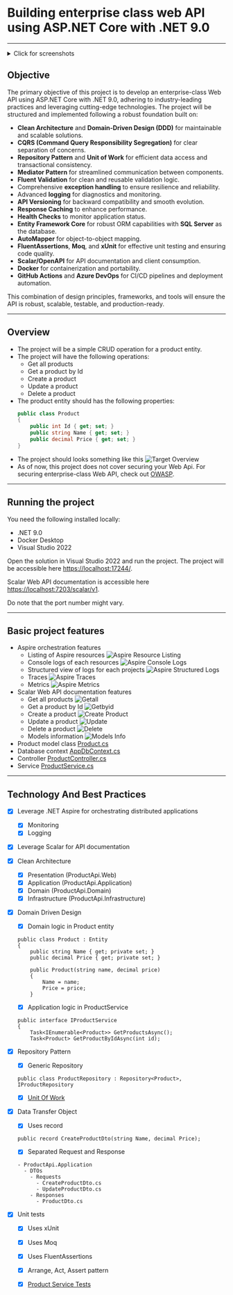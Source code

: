 # Building enterprise class web API using ASP.NET Core with .NET 9.0
---

 <details>

 <summary>Click for screenshots</summary>

<!--## Screenshots-->
[Aspire](https://learn.microsoft.com/en-us/dotnet/aspire/get-started/aspire-overview) main orchestration page
![Aspire1](images/Aspire1.png)
[Scalar](https://scalar.com/) Web Api Documentation page
![Web Api1](images/WebApi1.png)
Docker Desktop 
![Docker1](images/Docker1.png)
Get all products
![Getall](images/getall.png)
Get a product by Id
![Getbyid](images/Getbyid.png)
Create a product
![Create Product](images/CreateProduct.png)
Update a product
![Update](images/Update.png)
Delete a product
![Delete](images/Delete.png)
Console logs
![Console Logs](images/consoleLogs.png)
Structure logs
![Structure Logs](images/structureLogs.png)
Traces
![Traces1](images/Traces1.png)
![Traces2](images/Traces2.png)
Metrics
![Metrics](images/Metrics.png)
pgAdmin
![Pg Admin](images/pgAdmin.png)
pgWeb
![Pg Web](images/pgWeb.png)
 --- 

</details>

## Objective 

The primary objective of this project is to develop an enterprise-class Web API using ASP.NET Core with .NET 9.0, adhering to industry-leading practices and leveraging cutting-edge technologies. The project will be structured and implemented following a robust foundation built on:  

- **Clean Architecture** and **Domain-Driven Design (DDD)** for maintainable and scalable solutions.  
- **CQRS (Command Query Responsibility Segregation)** for clear separation of concerns.  
- **Repository Pattern** and **Unit of Work** for efficient data access and transactional consistency.  
- **Mediator Pattern** for streamlined communication between components.  
- **Fluent Validation** for clean and reusable validation logic.  
- Comprehensive **exception handling** to ensure resilience and reliability.  
- Advanced **logging** for diagnostics and monitoring.  
- **API Versioning** for backward compatibility and smooth evolution.  
- **Response Caching** to enhance performance.  
- **Health Checks** to monitor application status.  
- **Entity Framework Core** for robust ORM capabilities with **SQL Server** as the database.  
- **AutoMapper** for object-to-object mapping.  
- **FluentAssertions**, **Moq**, and **xUnit** for effective unit testing and ensuring code quality.  
- **Scalar/OpenAPI** for API documentation and client consumption.  
- **Docker** for containerization and portability.  
- **GitHub Actions** and **Azure DevOps** for CI/CD pipelines and deployment automation.  

This combination of design principles, frameworks, and tools will ensure the API is robust, scalable, testable, and production-ready.  

--- 

## Overview
 - The project will be a simple CRUD operation for a product entity.
 - The project will have the following operations:
   - Get all products
   - Get a product by Id
   - Create a product
   - Update a product
   - Delete a product
 - The product entity should has the following properties:
   ```csharp
   public class Product
   {
	   public int Id { get; set; }
	   public string Name { get; set; }
	   public decimal Price { get; set; }
   }
   ```
 - The project should looks something like this
![Target Overview](images/TargetOverview.png)
 - As of now, this project does not cover securing your Web Api. For securing enterprise-class Web API, check out [OWASP](https://cheatsheetseries.owasp.org/cheatsheets/DotNet_Security_Cheat_Sheet.html).

 --- 

 ## Running the project

You need the following installed locally:
- .NET 9.0
- Docker Desktop 
- Visual Studio 2022

Open the solution in Visual Studio 2022 and run the project. The project will be accessible here [https://localhost:17244/](https://localhost:17244/).

Scalar Web API documentation is accessible here [https://localhost:7203/scalar/v1](https://localhost:7203/scalar/v1).

Do note that the port number might vary.

 --- 

## Basic project features
- Aspire orchestration features
	- Listing of Aspire resources
![Aspire Resource Listing](images/AspireResourceListing.png)
	- Console logs of each resources
![Aspire Console Logs](images/AspireConsoleLogs.png)
	- Structured view of logs for each projects
![Aspire Structured Logs](images/AspireStructuredLogs.png)
	- Traces
![Aspire Traces](images/AspireTraces.png)
	- Metrics
![Aspire Metrics](images/AspireMetrics.png)
- Scalar Web API documentation features
	- Get all products
![Getall](images/getall.png)
	- Get a product by Id
![Getbyid](images/Getbyid.png)
	- Create a product
![Create Product](images/CreateProduct.png)
	- Update a product
![Update](images/Update.png)
	- Delete a product
![Delete](images/Delete.png)
	- Models information
![Models Info](images/ModelsInfo.png)
- Product model class
[Product.cs](src/ProductApi.Domain/Entities/Product.cs)
- Database context
[AppDbContext.cs](src/ProductApi.Infrastructure/Data/AppDbContext.cs)
- Controller
[ProductController.cs](src/ProductApi.Api/Controllers/ProductController.cs)
- Service
[ProductService.cs](src/ProductApi.Application/Services/ProductService.cs)

 --- 

## Technology And Best Practices
- [X] Leverage .NET Aspire for orchestrating distributed applications
	- [X] Monitoring
	- [X] Logging

- [X] Leverage Scalar for API documentation

- [X] Clean Architecture
	- [X] Presentation (ProductApi.Web)
	- [X] Application (ProductApi.Application)
	- [X] Domain (ProductApi.Domain)
	- [X] Infrastructure (ProductApi.Infrastructure)

- [X] Domain Driven Design
	- [X] Domain logic in Product entity

	```
	public class Product : Entity
	{
		public string Name { get; private set; }
		public decimal Price { get; private set; }

		public Product(string name, decimal price)
		{
			Name = name;
			Price = price;
		}
	```

	- [X] Application logic in ProductService

	```
	public interface IProductService
	{
		Task<IEnumerable<Product>> GetProductsAsync();
		Task<Product> GetProductByIdAsync(int id);
	```

- [X] Repository Pattern
	- [X] Generic Repository
	```
	public class ProductRepository : Repository<Product>, IProductRepository
	```
	- [X] [Unit Of Work](src/ProductApi.Infrastructure/UnitOfWork/UnitOfWork.cs)

- [X] Data Transfer Object
	- [X] Uses record
	```
	public record CreateProductDto(string Name, decimal Price);
	```
	- [X] Separated Request and Response
	```
	- ProductApi.Application
	  - DTOs
		- Requests
		  - CreateProductDto.cs
		  - UpdateProductDto.cs
		- Responses
		  - ProductDto.cs
	```

- [X] Unit tests
	- [X] Uses xUnit 
	- [X] Uses Moq
	- [X] Uses FluentAssertions
	- [X] Arrange, Act, Assert pattern
	- [X] [Product Service Tests](test/Services/ProductServiceTests/ProductServiceTests.cs)

